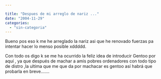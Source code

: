 ```yaml
---

title: "Despues de mi arreglo de nariz ..."
date: "2004-11-29"
categories: 
  - "sin-categoria"
---
```


Bueno pos eso k me he arreglado la nariz asi que he renovado fuerzas pa intentar hacer lo menso posible xddddd.

Con todo os digo k se me ha ocurrido la feliz idea de introducir Gentoo por aquí , ya que después de machar a amis pobres ordenadores con todo tipo de distro ,la ultima que me que da por machacar es gentoo así habrá que probarla en breve.......
